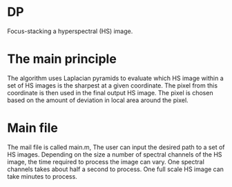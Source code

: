 # DP

Focus-stacking a hyperspectral (HS) image.

# The main principle

The algorithm uses Laplacian pyramids to evaluate which HS image within a set of HS images is the sharpest at a given coordinate. The pixel from this coordinate is then used in the final output HS image. The pixel is chosen based on the amount of deviation in local area around the pixel.


# Main file

The mail file is called main.m, The user can input the desired path to a set of HS images. Depending on the size a number of spectral channels of the HS image, the time required to process the image can vary. One spectral channels takes about half a second to process. One full scale HS image can take minutes to process.
